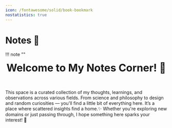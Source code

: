 ```yaml
---
icon: /fontawesome/solid/book-bookmark
nostatistics: true
---
```

# Notes 📝

!!! note ""
    <div align="center" style="font-size:32px;font-weight:bold">
        Welcome to My Notes Corner! 🧠
    </div>
    <br><br>

This space is a curated collection of my thoughts, learnings, and observations across various fields. From science and philosophy to design and random curiosities — you'll find a little bit of everything here. It’s a place where scattered insights find a home.✨ Whether you're exploring new domains or just passing through, I hope something here sparks your interest! 🌱